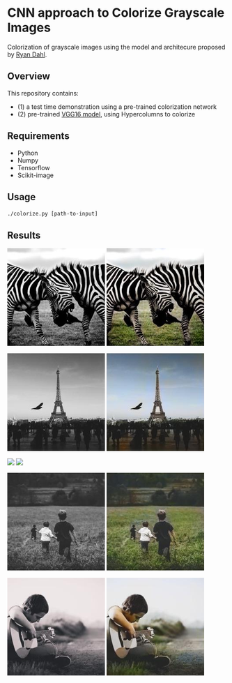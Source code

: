 # CNN approach to Colorize Grayscale Images

Colorization of grayscale images using the model and architecure proposed by [Ryan Dahl](http://tinyclouds.org/colorize/).

## Overview
This repository contains:
- (1) a test time demonstration using a pre-trained colorization network
- (2) pre-trained [VGG16 model](https://gist.github.com/ksimonyan/211839e770f7b538e2d8), using Hypercolumns to colorize

## Requirements

- Python
- Numpy
- Tensorflow
- Scikit-image

## Usage

```
./colorize.py [path-to-input]
```

## Results

![](results/black-and-white-africa-animals-wilderness-in.jpg?raw=true)
![](results/black-and-white-africa-animals-wilderness-out.jpg?raw=true)

![](results/black-and-white-city-bird-people-in.jpg?raw=true)
![](results/black-and-white-city-bird-people-out.jpg?raw=true)

![](results/pexels-photo-12087-in.jpg?raw=true)
![](results/pexels-photo-12087-out.jpg?raw=true)

![](results/pexels-photo-23966-in.jpg?raw=true)
![](results/pexels-photo-23966-out.jpg?raw=true)

![](results/pexels-photo-26434-in.jpg?raw=true)
![](results/pexels-photo-26434-out.jpg?raw=true)

